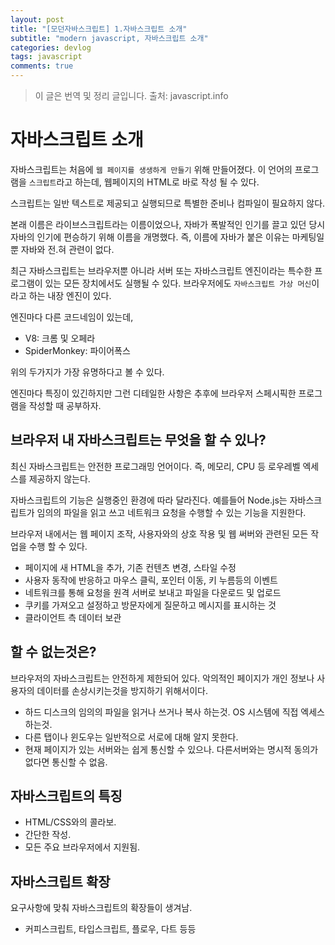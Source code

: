 ```yaml
---
layout: post
title: "[모던자바스크립트] 1.자바스크립트 소개"
subtitle: "modern javascript, 자바스크립트 소개"
categories: devlog
tags: javascript
comments: true
---
```


> 이 글은 번역 및 정리 글입니다.
> 출처: javascript.info

# 자바스크립트 소개

자바스크립트는 처음에 `웹 페이지를 생생하게 만들기` 위해 만들어졌다. 이 언어의 프로그램을 `스크립트`라고 하는데, 웹페이지의 HTML로 바로 작성 될 수 있다.

스크립트는 일반 텍스트로 제공되고 실행되므로 특별한 준비나 컴파일이 필요하지 않다.

본래 이름은 라이브스크립트라는 이름이었으나, 자바가 폭발적인 인기를 끌고 있던 당시 자바의 인기에 편승하기 위해 이름을 개명했다. 즉, 이름에 자바가 붙은 이유는 마케팅일뿐 자바와 전.혀 관련이 없다.

최근 자바스크립트는 브라우저뿐 아니라 서버 또는 자바스크립트 엔진이라는 특수한 프로그램이 있는 모든 장치에서도 실행될 수 있다. 브라우저에도 `자바스크립트 가상 머신`이라고 하는 내장 엔진이 있다.

엔진마다 다른 코드네임이 있는데,

- V8: 크롬 및 오페라
- SpiderMonkey: 파이어폭스

위의 두가지가 가장 유명하다고 볼 수 있다.

엔진마다 특징이 있긴하지만 그런 디테일한 사항은 추후에 브라우저 스페시픽한 프로그램을 작성할 때 공부하자.

## 브라우저 내 자바스크립트는 무엇을 할 수 있나?

최신 자바스크립트는 안전한 프로그래밍 언어이다. 즉, 메모리, CPU 등 로우레벨 엑세스를 제공하지 않는다.

자바스크립트의 기능은 실행중인 환경에 따라 달라진다. 예를들어 Node.js는 자바스크립트가 임의의 파일을 읽고 쓰고 네트워크 요청을 수행할 수 있는 기능을 지원한다.

브라우저 내에서는 웹 페이지 조작, 사용자와의 상호 작용 및 웹 써버와 관련된 모든 작업을 수행 할 수 있다.

- 페이지에 새 HTML을 추가, 기존 컨텐츠 변경, 스타일 수정
- 사용자 동작에 반응하고 마우스 클릭, 포인터 이동, 키 누름등의 이벤트
- 네트워크를 통해 요청을 원격 서버로 보내고 파일을 다운로드 및 업로드
- 쿠키를 가져오고 설정하고 방문자에게 질문하고 메시지를 표시하는 것
- 클라이언트 측 데이터 보관

## 할 수 없는것은?

브라우저의 자바스크립트는 안전하게 제한되어 있다. 악의적인 페이지가 개인 정보나 사용자의 데이터를 손상시키는것을 방지하기 위해서이다.

- 하드 디스크의 임의의 파일을 읽거나 쓰거나 복사 하는것. OS 시스템에 직접 엑세스하는것.
- 다른 탭이나 윈도우는 일반적으로 서로에 대해 알지 못한다.
- 현재 페이지가 있는 서버와는 쉽게 통신할 수 있으나. 다른서버와는 명시적 동의가 없다면 통신할 수 없음.

## 자바스크립트의 특징

- HTML/CSS와의 콜라보.
- 간단한 작성.
- 모든 주요 브라우저에서 지원됨.

## 자바스크립트 확장

요구사항에 맞춰 자바스크립트의 확장들이 생겨남.

- 커피스크립트, 타입스크립트, 플로우, 다트 등등

